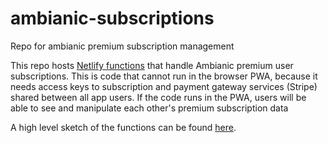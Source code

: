 # ambianic-subscriptions
Repo for ambianic premium subscription management

This repo hosts [Netlify functions](https://www.netlify.com/products/functions/) that handle Ambianic premium user subscriptions. This is code that cannot run in the browser PWA, because it needs access keys to subscription and payment gateway services (Stripe) shared between all app users. If the code runs in the PWA, users will be able to see and manipulate each other's premium subscription data

A high level sketch of the functions can be found [here](https://drive.google.com/file/d/181etJhBye0u1zvqzAnBY0VtCS0A3SlQ-/view?usp=sharing).
 
